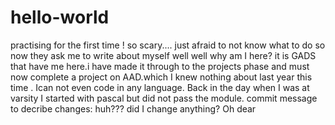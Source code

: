 # hello-world
practising for  the first time   ! so scary.... just afraid to not know what to do
so now they ask me to write  about myself  well well why am I here? it is GADS that have me here.i have made it through to the projects phase and must now complete a project on AAD.which I knew nothing about last year this time . Ican not even code in any language.  Back in the day when I was at varsity I started with pascal but did not pass the module.
commit message to decribe changes: huh??? did I change anything? Oh dear
